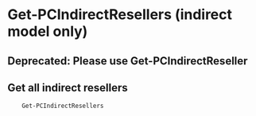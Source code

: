 # Get-PCIndirectResellers (indirect model only) #

## Deprecated: Please  use Get-PCIndirectReseller ##

## Get all indirect resellers ##

```powershell
    Get-PCIndirectResellers
```
